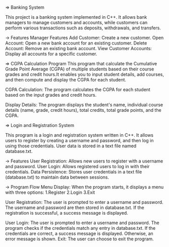 => Banking System

This project is a banking system implemented in C++. It allows bank managers to manage customers and accounts, while customers can perform various transactions such as deposits, withdrawals, and transfers.

-> Features Manager Features Add Customer: Create a new customer. Open Account: Open a new bank account for an existing customer. Delete Account: Remove an existing bank account. View Customer Accounts: Display all accounts for a specific customer.


=> CGPA Calculation Program 
This program that calculate the Cumulative Grade Point Average (CGPA) of multiple students based on their course grades and credit hours.It enables you to input student details, add courses, and then compute and display the CGPA for each student.

CGPA Calculation: The program calculates the CGPA for each student based on the input grades and credit hours.

Display Details: The program displays the student's name, individual course details (name, grade, credit hours), total credits, total grade points, and the CGPA.


=> Login and Registration System 

This program is a login and registration system written in C++. It allows users to register by creating a username and password, and then log in using those credentials. User data is stored in a text file named database.txt.

-> Features User Registration: Allows new users to register with a username and password. User Login: Allows registered users to log in with their credentials. Data Persistence: Stores user credentials in a text file (database.txt) to maintain data between sessions.

-> Program Flow Menu Display: When the program starts, it displays a menu with three options: 1.Register 2.Login 3.Exit

User Registration: The user is prompted to enter a username and password. The username and password are then stored in database.txt. If the registration is successful, a success message is displayed.

User Login: The user is prompted to enter a username and password. The program checks if the credentials match any entry in database.txt. If the credentials are correct, a success message is displayed. Otherwise, an error message is shown. Exit: The user can choose to exit the program.




